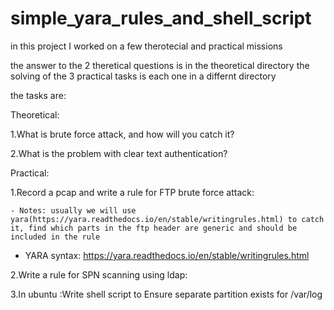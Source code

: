 # simple_yara_rules_and_shell_script


in this project I worked on a 
few therotecial and practical missions

the answer to the 2 theretical questions is in the theoretical directory
the solving of the 3 practical tasks is each one in a differnt directory

the tasks are:

Theoretical:

1.What is brute force attack, and how will you catch it? 

2.What is the problem with clear text authentication? 



Practical:

1.Record a pcap and write a rule for FTP brute force attack:

    - Notes: usually we will use yara(https://yara.readthedocs.io/en/stable/writingrules.html) to catch it, find which parts in the ftp header are generic and should be included in the rule
   - YARA syntax: https://yara.readthedocs.io/en/stable/writingrules.html

2.Write a rule for SPN scanning using ldap:

3.In ubuntu :Write shell script to Ensure separate partition exists for /var/log
